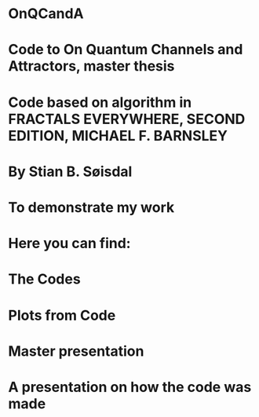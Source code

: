 # OnQCandA
# Code to On Quantum Channels and Attractors, master thesis
# Code based on algorithm in FRACTALS EVERYWHERE, SECOND EDITION, MICHAEL F. BARNSLEY
# By Stian B. Søisdal
# To demonstrate my work
# 
# Here you can find:
# The Codes
# Plots from Code
# Master presentation
# A presentation on how the code was made
